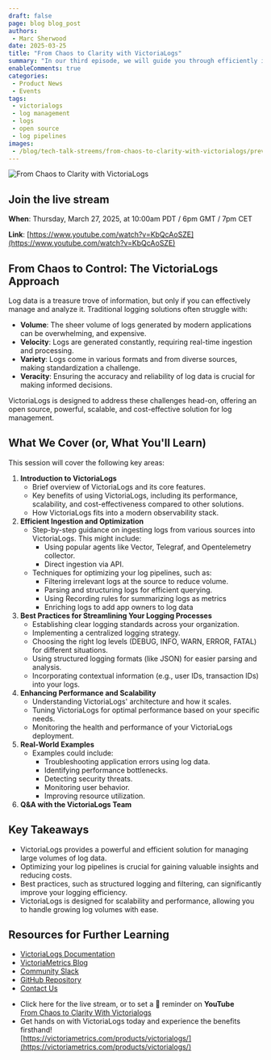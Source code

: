 ```yaml
---
draft: false
page: blog blog_post
authors:
 - Marc Sherwood
date: 2025-03-25
title: "From Chaos to Clarity with VictoriaLogs"
summary: "In our third episode, we will guide you through efficiently ingesting and optimizing log pipelines with VictoriaLogs. We'll provide actionable insights on streamlining your logging processes, enhancing performance, and, most importantly, extracting valuable insights from your data to improve your operations, troubleshoot issues, and gain a competitive edge."
enableComments: true
categories:
 - Product News
 - Events
tags:
 - victorialogs
 - log management
 - logs
 - open source
 - log pipelines
images:
 - /blog/tech-talk-streems/from-chaos-to-clarity-with-victorialogs/preview.webp
---
```


![From Chaos to Clarity with VictoriaLogs](/blog/tech-talk-streems/from-chaos-to-clarity-with-victorialogs/preview.webp)

## Join the live stream

**When**: Thursday, March 27, 2025, at 10:00am PDT / 6pm GMT / 7pm CET

**Link**: [https://www.youtube.com/watch?v=KbQcAoSZE](https://www.youtube.com/watch?v=KbQcAoSZE)

## From Chaos to Control: The VictoriaLogs Approach

Log data is a treasure trove of information, but only if you can effectively manage and analyze it. Traditional logging solutions often struggle with:
* **Volume**: The sheer volume of logs generated by modern applications can be overwhelming, and expensive.
* **Velocity**: Logs are generated constantly, requiring real-time ingestion and processing.
* **Variety**: Logs come in various formats and from diverse sources, making standardization a challenge.
* **Veracity**: Ensuring the accuracy and reliability of log data is crucial for making informed decisions.

VictoriaLogs is designed to address these challenges head-on, offering an open source, powerful, scalable, and cost-effective solution for log management.

## What We Cover (or, What You'll Learn)

This session will cover the following key areas:

1. **Introduction to VictoriaLogs**
   * Brief overview of VictoriaLogs and its core features.
   * Key benefits of using VictoriaLogs, including its performance, scalability, and cost-effectiveness compared to other solutions.
   * How VictoriaLogs fits into a modern observability stack.
2. **Efficient Ingestion and Optimization**
   * Step-by-step guidance on ingesting logs from various sources into VictoriaLogs. This might include:
     * Using popular agents like Vector, Telegraf, and Opentelemetry collector.
     * Direct ingestion via API.
   * Techniques for optimizing your log pipelines, such as:
     * Filtering irrelevant logs at the source to reduce volume.
     * Parsing and structuring logs for efficient querying.
     * Using Recording rules for summarizing logs as metrics
     * Enriching logs to add app owners to log data 
3. **Best Practices for Streamlining Your Logging Processes**
   * Establishing clear logging standards across your organization.
   * Implementing a centralized logging strategy.
   * Choosing the right log levels (DEBUG, INFO, WARN, ERROR, FATAL) for different situations.
   * Using structured logging formats (like JSON) for easier parsing and analysis.
   * Incorporating contextual information (e.g., user IDs, transaction IDs) into your logs.
4. **Enhancing Performance and Scalability**
   * Understanding VictoriaLogs' architecture and how it scales.
   * Tuning VictoriaLogs for optimal performance based on your specific needs.
   * Monitoring the health and performance of your VictoriaLogs deployment.
5. **Real-World Examples**
   * Examples could include:
     * Troubleshooting application errors using log data.
     * Identifying performance bottlenecks.
     * Detecting security threats.
     * Monitoring user behavior.
     * Improving resource utilization.
6. **Q&A with the VictoriaLogs Team**

## Key Takeaways

* VictoriaLogs provides a powerful and efficient solution for managing large volumes of log data.
* Optimizing your log pipelines is crucial for gaining valuable insights and reducing costs.
* Best practices, such as structured logging and filtering, can significantly improve your logging efficiency.
* VictoriaLogs is designed for scalability and performance, allowing you to handle growing log volumes with ease.

## Resources for Further Learning

* [VictoriaLogs Documentation](https://docs.victoriametrics.com/victorialogs/)
* [VictoriaMetrics Blog](https://victoriametrics.com/blog/)
* [Community Slack](https://slack.victoriametrics.com/)
* [GitHub Repository](https://github.com/VictoriaMetrics/VictoriaMetrics)
* [Contact Us](https://victoriametrics.com/contact-us/)
<!-- -->
* Click here for the live stream, or to set a 🔔 reminder on **YouTube**\
  [From Chaos to Clarity With Victorialogs](https://www.youtube.com/watch?v=KbQcAoSZEi0)
*  Get hands on with VictoriaLogs today and experience the benefits firsthand!\
  [https://victoriametrics.com/products/victorialogs/](https://victoriametrics.com/products/victorialogs/)